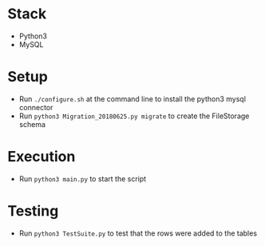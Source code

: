 # Stack
* Python3
* MySQL

# Setup
* Run `./configure.sh` at the command line to install the python3 mysql connector
* Run `python3 Migration_20180625.py migrate` to create the FileStorage schema

# Execution
* Run `python3 main.py` to start the script

# Testing
* Run `python3 TestSuite.py` to test that the rows were added to the tables
